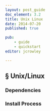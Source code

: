 ```yaml
---
layout: post_guide
doc_element: 3.2
title: Unix Linux
date: 2014-07-20
published: true

pub: 
	- guide
	- quickstart
editor: jcrowley

---
```


## &sect; Unix/Linux

### Dependencies

### Install Process

